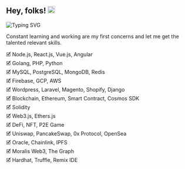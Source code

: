 <h2>Hey, folks! <img src="https://raw.githubusercontent.com/MartinHeinz/MartinHeinz/master/wave.gif" width="20px"></h2>

<!-- | Hola | Olá | Bonjour | Привет | 你好 | こんにちは | أهلا | नमस्ते -->
![Typing SVG](https://readme-typing-svg.herokuapp.com?color=%2336BCF7&center=true&vCenter=true&width=640&lines=Hello+|+Hola+|+Bonjour+|+Привет+|+你好+|+こんにちは+|+नमस्ते;Welcome+to+my+profile+🌍)

Constant learning and working are my first concerns and let me get the talented relevant skills.

🗹 Node.js, React.js, Vue.js, Angular<br />
🗹 Golang, PHP, Python<br />
🗹 MySQL, PostgreSQL, MongoDB, Redis<br />
🗹 Firebase, GCP, AWS<br />
🗹 Wordpress, Laravel, Magento, Shopify, Django<br />
🗹 Blockchain, Ethereum, Smart Contract, Cosmos SDK<br />
🗹 Solidity<br />
🗹 Web3.js, Ethers.js<br />
🗹 DeFi, NFT, P2E Game<br />
🗹 Uniswap, PancakeSwap, 0x Protocol, OpenSea<br />
🗹 Oracle, Chainlink, IPFS<br />
🗹 Moralis Web3, The Graph<br />
🗹 Hardhat, Truffle, Remix IDE<br />

<!-- <br />

<div>
  <img height="180em" src="https://github-readme-stats-ra0321.vercel.app/api?username=ra0321&show_icons=true&theme=codeSTACKr&include_all_commits=true&count_private=true"/>
  <img height="180em" src="https://github-readme-stats-ra0321.vercel.app/api/top-langs/?username=ra0321&layout=compact&langs_count=7&theme=github_dark"/>
</div>
  
### Technology joke to keep you entertained!

![Jokes Card](https://readme-jokes.vercel.app/api) -->

<!-- <p align="center">
  <img src="https://readme-typing-svg.herokuapp.com/?lines=Blockchain%20Developer;Web%20Designer;Web%20Developer;Frontend%20Developer;Backend%20Developer;Ecommerce%20Developer&font=Pacifico&center=true&width=650&height=120&color=58a6ff&vCenter=true&size=45%22">
</p> -->

<!-- ![Phanatagama](https://raw.githubusercontent.com/Trilokia/Trilokia/379277808c61ef204768a61bbc5d25bc7798ccf1/bottom_header.svg)   -->

<!-- <img alt="Thanks for visiting my profile!" width="100%" src="https://raw.githubusercontent.com/BrunnerLivio/brunnerlivio/master/images/marquee.svg" /> -->

